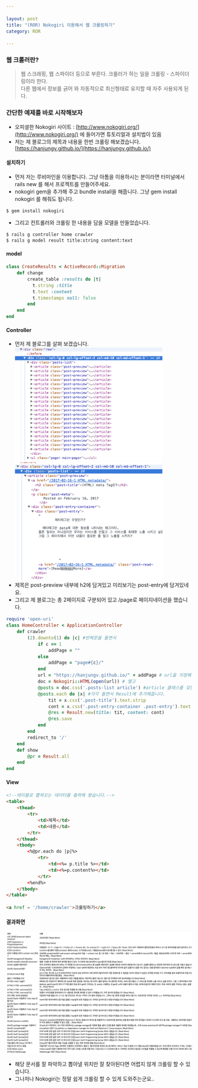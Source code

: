 ```yaml
---

layout: post
title: "(ROR) Nokogiri 이용해서 웹 크롤링하기"
category: ROR

---
```


### 웹 크롤러란?
> 웹 스크래핑, 웹 스파이더 등으로 부른다. 크롤러가 하는 일을 크롤링 - 스파이더링이라 한다.<br/>
다른 웹에서 정보를 긁어 와 자동적으로 최신형태로 유지할 때 자주 사용되게 된다.

### 간단한 예제를 바로 시작해보자
* 오피셜한 Nokogiri 사이트 : [http://www.nokogiri.org/](http://www.nokogiri.org/) 에 들어가면 튜토리얼과 설치법이 있음
* 저는 제 블로그의 제목과 내용을 한번 크롤링 해보겠습니다. [https://hanjungv.github.io/](https://hanjungv.github.io/)

#### 설치하기
* 먼저 저는 루비마인을 이용합니다. 그냥 아톰을 이용하시는 분이라면 터미널에서 rails new 를 해서 프로젝트를 만들어주세요.
* nokogiri gem을 추가해 주고 bundle install을 해줍니다. 그냥 gem install nokogiri 를 해줘도 됩니다.

~~~
$ gem install nokogiri
~~~
* 그리고 컨트롤러와 크롤링 한 내용을 담을 모델을 만들었습니다.

~~~
$ rails g controller home crawler
$ rails g model result title:string content:text
~~~
#### model

~~~ruby
class CreateResults < ActiveRecord::Migration
    def change
        create_table :results do |t|
          t.string :title
          t.text :content
          t.timestamps null: false
        end
    end
end
~~~


#### Controller
* 먼저 제 블로그를 살펴 보겠습니다.<br/>
<img src = '/post_img/201702/21/1.png' width='400'/><br/>
<img src = '/post_img/201702/21/2.png' width='400'/><br/>
* 제목은 post-preview 내부에 h2에 담겨있고 미리보기는 post-entry에 담겨있네요.
* 그리고 제 블로그는 총 2페이지로 구분되어 있고 /page로 페이지네이션을 했습니다.

~~~ruby
require 'open-uri'
class HomeController < ApplicationController
    def crawler
        (2).downto(1) do |c| #반복문을 돌면서
            if c == 1
                addPage = ""
            else
                addPage = "page#{c}/"
            end
            url = "https://hanjungv.github.io/" + addPage # url을 지정해
            doc = Nokogiri::HTML(open(url)) # 열고
            @posts = doc.css('.posts-list article') #article 클래스를 갖는 객체들을 전부 post에 담아
            @posts.each do |x| #각각 돌면서 Result에 추가해줍니다.
                tit = x.css('.post-title').text.strip
                cont = x.css('.post-entry-container .post-entry').text.strip
                @res = Result.new(title: tit, content: cont)
                @res.save
            end
        end
        redirect_to '/'
    end
    def show
        @pr = Result.all
    end
end
~~~
#### View

~~~html
<!--테이블로 뽑혀오는 데이터를 출력해 봤습니다.-->
<table>
    <thead>
        <tr>
            <td>제목</td>
            <td>내용</td>
        </tr>
    </thead>
    <tbody>
        <%@pr.each do |p|%>
            <tr>
                <td><%= p.title %></td>
                <td><%=p.content%></td>
            </tr>
        <%end%>
    </tbody>
</table>

<a href = '/home/crawler'>크롤링하기</a>
~~~


#### 결과화면
<img src = '/post_img/201702/21/3.png' width='700'/><br/>
* 해당 문서를 잘 파악하고 뽑아낼 위치만 잘 찾아된다면 어렵지 않게 크롤링 할 수 있습니다.
* 그나저나 Nokogiri는 정말 쉽게 크롤링 할 수 있게 도와주는군요..

 <br/><br/>
